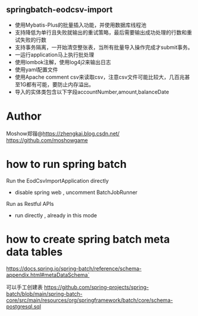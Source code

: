 springbatch-eodcsv-import
----
- 使用Mybatis-Plus的批量插入功能，并使用数据库线程池 
- 支持降低为单行且失败就输出的重试策略，最后需要输出成功处理的行数和重试失败的行数 
- 支持事务隔离，一开始清空整张表，当所有批量导入操作完成才submit事务。 
- 一运行application马上执行批处理
- 使用lombok注解，使用log4j2来输出日志 
- 使用yaml配置文件 
- 使用Apache comment csv来读取csv，注意csv文件可能比较大，几百兆甚至1G都有可能，要防止内存溢出。
- 导入的实体类包含以下字段accountNumber,amount,balanceDate

# Author
Moshow郑锴@https://zhengkai.blog.csdn.net/ https://github.com/moshowgame


# how to run spring batch

Run the EodCsvImportApplication directly
- disable spring web , uncomment BatchJobRunner

Run as Restful APIs
- run directly , already in this mode

# how to create spring batch meta data tables
https://docs.spring.io/spring-batch/reference/schema-appendix.html#metaDataSchema`

可以手工创建表
https://github.com/spring-projects/spring-batch/blob/main/spring-batch-core/src/main/resources/org/springframework/batch/core/schema-postgresql.sql
